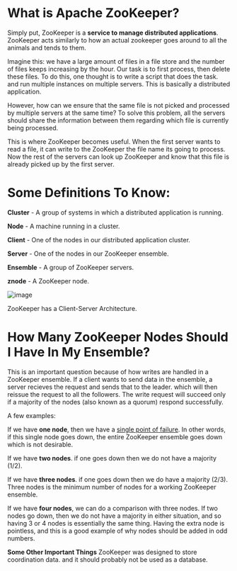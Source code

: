 # What is Apache ZooKeeper?

Simply put, ZooKeeper is a **service to manage distributed applications**. ZooKeeper acts similarly to how an actual zookeeper goes around to all the animals and tends to them.

Imagine this: we have a large amount of files in a file store and the number of files keeps increasing by the hour. Our task is to first process, then delete these files. To do this, one thought is to write a script that does the task. and run multiple instances on multiple servers. This is basically a distributed application.

However, how can we ensure that the same file is not picked and processed by multiple servers at the same time? To solve this problem, all the servers should share the information between them regarding which file is currently being processed.

This is where ZooKeeper becomes useful. When the first server wants to read a file, it can write to the ZooKeeper the file name its going to process. Now the rest of the servers can look up ZooKeeper and know that this file is already picked up by the first server.

# Some Definitions To Know:

**Cluster** - A group of systems in which a distributed application is running.

**Node** - A machine running in a cluster.

**Client** - One of the nodes in our distributed application cluster.

**Server** - One of the nodes in our ZooKeeper ensemble.

**Ensemble** - A group of ZooKeeper servers.

**znode** - A ZooKeeper node.

![image](https://user-images.githubusercontent.com/44933949/163919426-8a2c4862-cb27-4bf0-a9b1-842ea8834944.png)

ZooKeeper has a Client-Server Architecture.

# How Many ZooKeeper Nodes Should I Have In My Ensemble?

This is an important question because of how writes are handled in a ZooKeeper ensemble. If a client wants to send data in the ensemble, a server recieves the request and sends that to the leader. which will then reissue the request to all the followers. The write request will succeed only if a majority of the nodes (also known as a quorum) respond successfully.

A few examples:

If we have **one node**, then we have a [single point of failure](https://en.wikipedia.org/wiki/Single_point_of_failure). In other words, if this single node goes down, the entire ZooKeeper ensemble goes down which is not desirable.

If we have **two nodes**. if one goes down then we do not have a majority (1/2).

If we have **three nodes**. if one goes down then we do have a majority (2/3). Three nodes is the minimum number of nodes for a working ZooKeeper ensemble.

If we have **four nodes**, we can do a comparison with three nodes. If two nodes go down, then we do not have a majority in either situation, and so having 3 or 4 nodes is essentially the same thing. Having the extra node is pointless, and this is a good example of why nodes should be added in odd numbers.



**Some Other Important Things**
ZooKeeper was designed to store coordination data. and it should probably not be used as a database.
